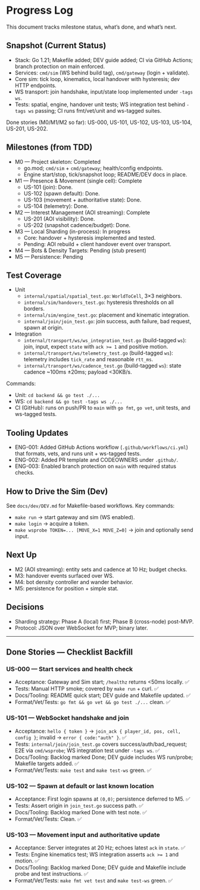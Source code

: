 # Progress Log

This document tracks milestone status, what’s done, and what’s next.

## Snapshot (Current Status)
- Stack: Go 1.21; Makefile added; DEV guide added; CI via GitHub Actions; branch protection on main enforced.
- Services: `cmd/sim` (WS behind build tag), `cmd/gateway` (login + validate).
- Core sim: tick loop, kinematics, local handover with hysteresis; dev HTTP endpoints.
- WS transport: join handshake, input/state loop implemented under `-tags ws`.
- Tests: spatial, engine, handover unit tests; WS integration test behind `-tags ws` passing; CI runs fmt/vet/unit and ws-tagged suites.

Done stories (M0/M1/M2 so far): US-000, US-101, US-102, US-103, US-104, US-201, US-202.

## Milestones (from TDD)
- M0 — Project skeleton: Completed
  - go.mod; `cmd/sim` + `cmd/gateway`; health/config endpoints.
  - Engine start/stop, tick/snapshot loop; README/DEV docs in place.
- M1 — Presence & Movement (single cell): Complete
  - US-101 (join): Done.
  - US-102 (spawn default): Done.
  - US-103 (movement + authoritative state): Done.
  - US-104 (telemetry): Done.
- M2 — Interest Management (AOI streaming): Complete
  - US-201 (AOI visibility): Done.
  - US-202 (snapshot cadence/budget): Done.
- M3 — Local Sharding (in-process): In progress
  - Core: handover + hysteresis implemented and tested.
  - Pending: AOI rebuild + client handover event over transport.
- M4 — Bots & Density Targets: Pending (stub present)
- M5 — Persistence: Pending

## Test Coverage
- Unit
  - `internal/spatial/spatial_test.go`: `WorldToCell`, 3×3 neighbors.
  - `internal/sim/handovers_test.go`: hysteresis thresholds on all borders.
  - `internal/sim/engine_test.go`: placement and kinematic integration.
  - `internal/join/join_test.go`: join success, auth failure, bad request, spawn at origin.
- Integration
  - `internal/transport/ws/ws_integration_test.go` (build-tagged `ws`): join, input, expect `state` with `ack >= 1` and positive motion.
  - `internal/transport/ws/telemetry_test.go` (build-tagged `ws`): telemetry includes `tick_rate` and reasonable `rtt_ms`.
  - `internal/transport/ws/cadence_test.go` (build-tagged `ws`): state cadence ~100ms ±20ms; payload <30KB/s.

Commands:
- Unit: `cd backend && go test ./...`
- WS: `cd backend && go test -tags ws ./...`
- CI (GitHub): runs on push/PR to `main` with `go fmt`, `go vet`, unit tests, and ws-tagged tests.

## Tooling Updates
- ENG-001: Added GitHub Actions workflow (`.github/workflows/ci.yml`) that formats, vets, and runs unit + ws-tagged tests.
- ENG-002: Added PR template and CODEOWNERS under `.github/`.
- ENG-003: Enabled branch protection on `main` with required status checks.

## How to Drive the Sim (Dev)
See `docs/dev/DEV.md` for Makefile-based workflows.
Key commands:
- `make run` → start gateway and sim (WS enabled).
- `make login` → acquire a token.
- `make wsprobe TOKEN=... [MOVE_X=1 MOVE_Z=0]` → join and optionally send input.

## Next Up
- M2 (AOI streaming): entity sets and cadence at 10 Hz; budget checks.
- M3: handover events surfaced over WS.
- M4: bot density controller and wander behavior.
- M5: persistence for position + simple stat.

## Decisions
- Sharding strategy: Phase A (local) first; Phase B (cross-node) post-MVP.
- Protocol: JSON over WebSocket for MVP; binary later.

---

## Done Stories — Checklist Backfill

### US-000 — Start services and health check
- Acceptance: Gateway and Sim start; `/healthz` returns <50ms locally. ✅
- Tests: Manual HTTP smoke; covered by `make run` + curl. ✅
- Docs/Tooling: README quick start; DEV guide and Makefile updated. ✅
- Format/Vet/Tests: `go fmt && go vet && go test ./...` clean. ✅

### US-101 — WebSocket handshake and join
- Acceptance: `hello { token }` → `join_ack { player_id, pos, cell, config }`; invalid → `error { code:"auth" }`. ✅
- Tests: `internal/join/join_test.go` covers success/auth/bad_request; E2E via `cmd/wsprobe`; WS integration test under `-tags ws`. ✅
- Docs/Tooling: Backlog marked Done; DEV guide includes WS run/probe; Makefile targets added. ✅
- Format/Vet/Tests: `make test` and `make test-ws` green. ✅

### US-102 — Spawn at default or last known location
- Acceptance: First login spawns at `(0,0)`; persistence deferred to M5. ✅
- Tests: Assert origin in `join_test.go` success path. ✅
- Docs/Tooling: Backlog marked Done with test note. ✅
- Format/Vet/Tests: Clean. ✅

### US-103 — Movement input and authoritative update
- Acceptance: Server integrates at 20 Hz; echoes latest `ack` in `state`. ✅
- Tests: Engine kinematics test; WS integration asserts `ack >= 1` and motion. ✅
- Docs/Tooling: Backlog marked Done; DEV guide and Makefile include probe and test instructions. ✅
- Format/Vet/Tests: `make fmt vet test` and `make test-ws` green. ✅

